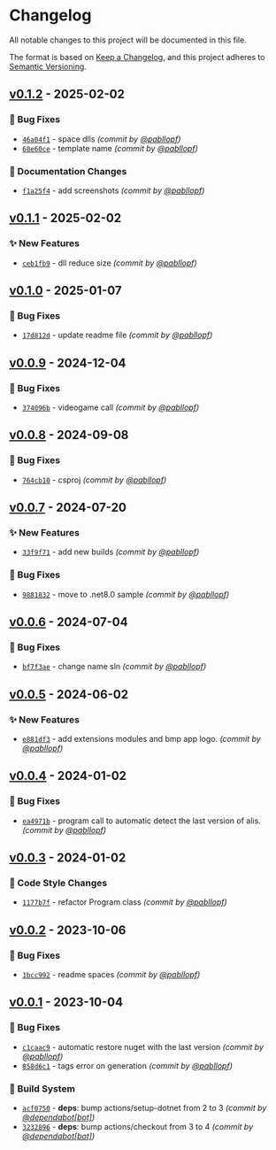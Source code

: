 # Changelog
All notable changes to this project will be documented in this file.

The format is based on [Keep a Changelog](https://keepachangelog.com/en/1.0.0/),
and this project adheres to [Semantic Versioning](https://semver.org/spec/v2.0.0.html).

## [v0.1.2] - 2025-02-02
### :bug: Bug Fixes
- [`46a04f1`](https://github.com/pabllopf/Alis.Template.Desktop/commit/46a04f189bfe2e484e6271707d7acf8ec593321b) - space dlls *(commit by [@pabllopf](https://github.com/pabllopf))*
- [`68e60ce`](https://github.com/pabllopf/Alis.Template.Desktop/commit/68e60cea73b0202e8a750e2fdb7851e1c3912f63) - template name *(commit by [@pabllopf](https://github.com/pabllopf))*

### :memo: Documentation Changes
- [`f1a25f4`](https://github.com/pabllopf/Alis.Template.Desktop/commit/f1a25f4ad249a158ee8032b2f636e9798c576a78) - add screenshots *(commit by [@pabllopf](https://github.com/pabllopf))*


## [v0.1.1] - 2025-02-02
### :sparkles: New Features
- [`ceb1fb9`](https://github.com/pabllopf/Alis.Template.Desktop/commit/ceb1fb9caac467e110e6bf7cd923ae731290e2dd) - dll reduce size *(commit by [@pabllopf](https://github.com/pabllopf))*


## [v0.1.0] - 2025-01-07
### :bug: Bug Fixes
- [`17d812d`](https://github.com/pabllopf/Alis.Template.Desktop/commit/17d812df3450e6bb790cf5bb538de19ccea04a7f) - update readme file *(commit by [@pabllopf](https://github.com/pabllopf))*


## [v0.0.9] - 2024-12-04
### :bug: Bug Fixes
- [`374096b`](https://github.com/pabllopf/Alis.Template.Desktop/commit/374096b843163fff8f8757c454332d9e404d897d) - videogame call *(commit by [@pabllopf](https://github.com/pabllopf))*


## [v0.0.8] - 2024-09-08
### :bug: Bug Fixes
- [`764cb10`](https://github.com/pabllopf/Alis.Template.Desktop/commit/764cb10e15180906a7a9fa2dfa0ef94b50b84e7a) - csproj *(commit by [@pabllopf](https://github.com/pabllopf))*


## [v0.0.7] - 2024-07-20
### :sparkles: New Features
- [`33f9f71`](https://github.com/pabllopf/Alis.Template.Desktop/commit/33f9f71517193519ccfb19836374d075ff1df39d) - add new builds *(commit by [@pabllopf](https://github.com/pabllopf))*

### :bug: Bug Fixes
- [`9881832`](https://github.com/pabllopf/Alis.Template.Desktop/commit/98818328f2711ec2e4aa0e630cc8dd01816ae6ec) - move to .net8.0 sample *(commit by [@pabllopf](https://github.com/pabllopf))*


## [v0.0.6] - 2024-07-04
### :bug: Bug Fixes
- [`bf7f3ae`](https://github.com/pabllopf/Alis.Template.Desktop/commit/bf7f3ae12815f303fc2299a541dffc576777f1ed) - change name sln *(commit by [@pabllopf](https://github.com/pabllopf))*


## [v0.0.5] - 2024-06-02
### :sparkles: New Features
- [`e881df3`](https://github.com/pabllopf/Alis.Template.Desktop/commit/e881df3fae42dd026336ae0420b0528ee8234580) - add extensions modules and bmp app logo. *(commit by [@pabllopf](https://github.com/pabllopf))*


## [v0.0.4] - 2024-01-02
### :bug: Bug Fixes
- [`ea4971b`](https://github.com/pabllopf/Alis.Template.Desktop/commit/ea4971b44046397616be6ecf8011a5c895a0523d) - program call to automatic detect the last version of alis. *(commit by [@pabllopf](https://github.com/pabllopf))*


## [v0.0.3] - 2024-01-02
### :art: Code Style Changes
- [`1177b7f`](https://github.com/pabllopf/Alis.Template.Desktop/commit/1177b7f82fe5f5b3d715a2ffed9a522e1701dc6c) - refactor Program class *(commit by [@pabllopf](https://github.com/pabllopf))*


## [v0.0.2] - 2023-10-06
### :bug: Bug Fixes
- [`1bcc992`](https://github.com/pabllopf/Alis.Template.Desktop/commit/1bcc992788770f66c8ef50da645cc4f5d95c764b) - readme spaces *(commit by [@pabllopf](https://github.com/pabllopf))*


## [v0.0.1] - 2023-10-04
### :bug: Bug Fixes
- [`c1caac9`](https://github.com/pabllopf/Alis.Template.Desktop/commit/c1caac9421823ee45838f2ae4f120691844d2830) - automatic restore nuget with the last version *(commit by [@pabllopf](https://github.com/pabllopf))*
- [`858d6c1`](https://github.com/pabllopf/Alis.Template.Desktop/commit/858d6c1ba37a20f69a38bce5e6b01586b20544de) - tags error on generation *(commit by [@pabllopf](https://github.com/pabllopf))*

### :construction_worker: Build System
- [`acf0750`](https://github.com/pabllopf/Alis.Template.Desktop/commit/acf07506ea57f91fa1c0f1a6d7fb6d228287cd99) - **deps**: bump actions/setup-dotnet from 2 to 3 *(commit by [@dependabot[bot]](https://github.com/apps/dependabot))*
- [`3232896`](https://github.com/pabllopf/Alis.Template.Desktop/commit/3232896a3db81a5d682b64672b14fd1f22c97af6) - **deps**: bump actions/checkout from 3 to 4 *(commit by [@dependabot[bot]](https://github.com/apps/dependabot))*


[v0.0.1]: https://github.com/pabllopf/Alis.Template.Desktop/compare/v0.0.0...v0.0.1
[v0.0.2]: https://github.com/pabllopf/Alis.Template.Desktop/compare/v0.0.1...v0.0.2
[v0.0.3]: https://github.com/pabllopf/Alis.Template.Desktop/compare/v0.0.2...v0.0.3
[v0.0.4]: https://github.com/pabllopf/Alis.Template.Desktop/compare/v0.0.3...v0.0.4
[v0.0.5]: https://github.com/pabllopf/Alis.Template.Desktop/compare/v0.0.4...v0.0.5
[v0.0.6]: https://github.com/pabllopf/Alis.Template.Desktop/compare/v0.0.5...v0.0.6
[v0.0.7]: https://github.com/pabllopf/Alis.Template.Desktop/compare/v0.0.6...v0.0.7
[v0.0.8]: https://github.com/pabllopf/Alis.Template.Desktop/compare/v0.0.7...v0.0.8
[v0.0.9]: https://github.com/pabllopf/Alis.Template.Desktop/compare/v0.0.8...v0.0.9
[v0.1.0]: https://github.com/pabllopf/Alis.Template.Desktop/compare/v0.0.9...v0.1.0
[v0.1.1]: https://github.com/pabllopf/Alis.Template.Desktop/compare/v0.1.0...v0.1.1
[v0.1.2]: https://github.com/pabllopf/Alis.Template.Desktop/compare/v0.1.1...v0.1.2
